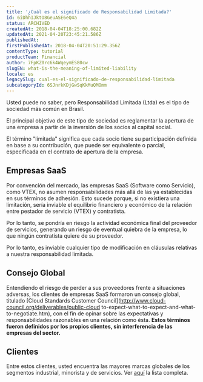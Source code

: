 ```yaml
---
title: '¿Cuál es el significado de Responsabilidad Limitada?'
id: 6iDhhIJktO8GeuASE6eQ4a
status: ARCHIVED
createdAt: 2018-04-04T18:25:00.682Z
updatedAt: 2021-04-20T23:45:21.586Z
publishedAt: 
firstPublishedAt: 2018-04-04T20:51:29.356Z
contentType: tutorial
productTeam: Financial
author: 7FpKZ0rc6k4WqeymES80cw
slugEN: what-is-the-meaning-of-limited-liability
locale: es
legacySlug: cual-es-el-significado-de-responsabilidad-limitada
subcategoryId: 6SJnrkKDjGwSqKkMuQMOmm
---
```


Usted puede no saber, pero Responsabilidad Limitada (Ltda) es el tipo de sociedad más común en Brasil.

El principal objetivo de este tipo de sociedad es reglamentar la apertura de una empresa a partir de la inversión de los socios al capital social.

El término "limitada" significa que cada socio tiene su participación definida en base a su contribución, que puede ser equivalente o parcial, especificada en el contrato de apertura de la empresa.

## Empresas SaaS

Por convención del mercado, las empresas SaaS (Software como Servicio), como VTEX, no asumen responsabilidades más allá de las ya establecidas en sus términos de adhesión. Esto sucede porque, si no existiera una limitación, sería inviable el equilibrio financiero y económico de la relación entre pestador de servicio (VTEX) y contratista. 

Por lo tanto, se pondría en riesgo la actividad económica final del proveedor de servicios, generando un riesgo de eventual quiebra de la empresa, lo que ningún contratista quiere de su proveedor.

Por lo tanto, es inviable cualquier tipo de modificación en cláusulas relativas a nuestra responsabilidad limitada.

## Consejo Global

Entendiendo el riesgo de perder a sus proveedores frente a situaciones adversas, los clientes de empresas SaaS formaron un consejo global, titulado [Cloud Standards Customer Council](http://www.cloud-council.org/deliverables/public-cloud to-expect-what-to-expect-and-what-to-negotiate.htm), con el fin de opinar sobre las expectativas y responsabilidades razonables en una relación como ésta. __Estos términos fueron definidos por los propios clientes, sin interferencia de las empresas del sector.__

## Clientes
Entre estos clientes, usted encuentra las mayores marcas globales de los segmentos industrial, minorista y de servicios. Ver [aquí](http://www.cloud-council.org/member-list.htm) la lista completa.
